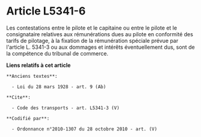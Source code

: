 # Article L5341-6

Les contestations entre le pilote et le capitaine ou entre le pilote et le consignataire relatives aux rémunérations dues au
pilote en conformité des tarifs de pilotage, à la fixation de la rémunération spéciale prévue par l'article L. 5341-3 ou aux
dommages et intérêts éventuellement dus, sont de la compétence du tribunal de commerce.

**Liens relatifs à cet article**

	**Anciens textes**:

	  - Loi du 28 mars 1928 - art. 9 (Ab)

	**Cite**:

	  - Code des transports - art. L5341-3 (V)

	**Codifié par**:

	  - Ordonnance n°2010-1307 du 28 octobre 2010 - art. (V)
